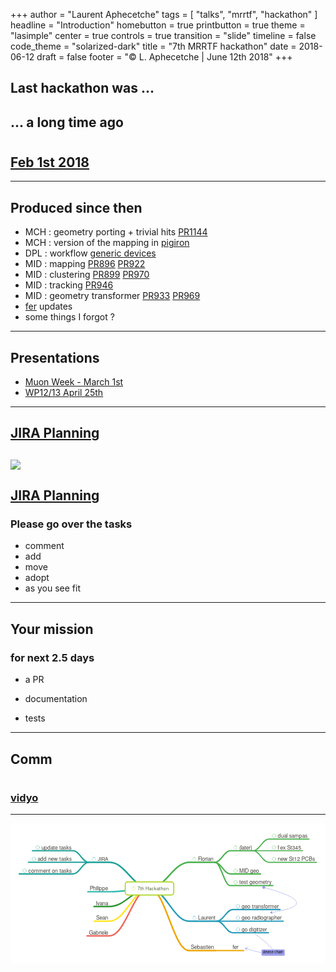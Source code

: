 +++
author = "Laurent Aphecetche"
tags = [ "talks", "mrrtf", "hackathon" ]
headline = "Introduction"
homebutton = true
printbutton = true
theme = "lasimple"
center = true
controls = true
transition = "slide"
timeline = false
code_theme = "solarized-dark"
title = "7th MRRTF hackathon"
date = 2018-06-12
draft = false
footer = "© L. Aphecetche | June 12th 2018"
+++

## Last hackathon was ...

## ... a long time ago

# <i class="fa fa-exclamation-circle" aria-hidden="true"></i>

## [Feb 1st 2018](https://indico.cern.ch/event/697618/)

---

## Produced since then

- MCH : <i class="devicon-cplusplus-line" aria-hidden="true"></i> geometry porting + trivial hits [PR1144](https://github.com/AliceO2Group/AliceO2/pull/1144)
- MCH : <i class="devicon-go-line" aria-hidden="true"></i> version of the mapping in [pigiron](https://github.com/aphecetche/pigiron/tree/master/mapping)
- DPL : <i class="devicon-cplusplus-line"></i> workflow [generic devices](https://github.com/AliceO2Group/AliceO2/pull/999)
- MID :<i class="devicon-cplusplus-line"></i> mapping [PR896](https://github.com/AliceO2Group/AliceO2/pull/896) [PR922](https://github.com/AliceO2Group/AliceO2/pull/922)
- MID : <i class="devicon-cplusplus-line"></i>clustering [PR899](https://github.com/AliceO2Group/AliceO2/pull/899) [PR970](https://github.com/AliceO2Group/AliceO2/pull/970)
- MID :<i class="devicon-cplusplus-line"></i> tracking [PR946](https://github.com/AliceO2Group/AliceO2/pull/946)
- MID : <i class="devicon-cplusplus-line"></i>geometry transformer [PR933](https://github.com/AliceO2Group/AliceO2/pull/933) [PR969](https://github.com/AliceO2Group/AliceO2/pull/969) 
- <i class="devicon-go-line" aria-hidden="true"></i> [fer](https://github.com/sbinet-alice/fer/commits/master) updates
- some things I forgot ?

---

## Presentations

- [Muon Week - March 1st](https://indico.cern.ch/event/676595/sessions/256996/attachments/1609031/2554354/go)
- [WP12/13 April 25th](https://indico.cern.ch/event/722766/)

---

## [JIRA Planning <i class="fa fa-calendar" aria-hidden="true"></i>](https://alice.its.cern.ch/jira/secure/RapidBoard.jspa?rapidView=242&projectKey=MRRTF&view=planning.nodetail&epics=visible)

![](/talk/2018-06-12-7th-hackathon-intro/jira-planning.png)
---

## [JIRA Planning <i class="fa fa-calendar" aria-hidden="true"></i>](https://alice.its.cern.ch/jira/secure/RapidBoard.jspa?rapidView=242&projectKey=MRRTF&view=planning.nodetail&epics=visible)


### Please go over the tasks

- comment <i class="fa fa-pencil" aria-hidden="true"></i> 
- add <i class="fa fa-plus-square" aria-hidden="true"></i> 
- move <i class="fa fa-arrows" aria-hidden="true"></i> 
- adopt <i class="fa fa-hand-rock-o" aria-hidden="true"></i> 
- as you see fit

---

## Your mission

### for next 2.5 days

- <i class="fa fa-bullseye" aria-hidden="true"></i> a PR

- <i class="fa fa-pencil" aria-hidden="true"></i> documentation

- <i class="fa fa-pencil" aria-hidden="true"></i> tests

---

## Comm

# [<i class="devicon-slack-plain-wordmark" aria-hidden="true"></i>](https://mrrtf.slack.com/messages/C0P29HT1P)

### [vidyo](https://client-select.web.cern.ch/?url=https%3A%2F%2Fvidyoportal.cern.ch%2Fjoin%2FEjZmtWweOz)

---

<svg
   xmlns:dc="http://purl.org/dc/elements/1.1/"
   xmlns:cc="http://creativecommons.org/ns#"
   xmlns:rdf="http://www.w3.org/1999/02/22-rdf-syntax-ns#"
   xmlns:svg="http://www.w3.org/2000/svg"
   xmlns="http://www.w3.org/2000/svg"
   viewBox="0 0 1628 725.33331"
   xml:space="preserve"
   id="svg2"
   version="1.1"><metadata
     id="metadata8"><rdf:RDF><cc:Work
         rdf:about=""><dc:format>image/svg+xml</dc:format><dc:type
           rdf:resource="http://purl.org/dc/dcmitype/StillImage" /></cc:Work></rdf:RDF></metadata><defs
     id="defs6" /><g
     transform="matrix(1.3333333,0,0,-1.3333333,0,725.33333)"
     id="g10"><g
       id="g12" /><g
       id="g14"><path
         id="path16"
         style="fill:#ffffff;fill-opacity:1;fill-rule:nonzero;stroke:none"
         d="M 0,0 H 1221 V 544 H 0 Z" /><g
         transform="matrix(1,0,0,-1,755,59)"
         id="g18"><path
           id="path20"
           style="fill:none;stroke:#48b04c;stroke-width:6;stroke-linecap:round;stroke-linejoin:miter;stroke-miterlimit:10;stroke-dasharray:none;stroke-opacity:1"
           d="m -217,-233 v 0 c 62,0 93,-101 154,-101 H 37" /></g><g
         transform="matrix(1,0,0,-1,755,59)"
         id="g22"><path
           id="path24"
           style="fill:none;stroke:#48b04c;stroke-width:5;stroke-linecap:round;stroke-linejoin:miter;stroke-miterlimit:10;stroke-dasharray:none;stroke-opacity:1"
           d="m 37,-334 v 0 c 24,0 36,-45 60,-45 h 89" /></g><g
         transform="matrix(1,0,0,-1,755,59)"
         id="g26"><path
           id="path28"
           style="fill:none;stroke:#48b04c;stroke-width:4;stroke-linecap:round;stroke-linejoin:miter;stroke-miterlimit:10;stroke-dasharray:none;stroke-opacity:1"
           d="m 186,-379 v 0 c 24,0 36,-45 60,-45 h 156" /></g><g
         transform="matrix(1,0,0,-1,755,59)"
         id="g30"><path
           id="path32"
           style="fill:none;stroke:#48b04c;stroke-width:4;stroke-linecap:round;stroke-linejoin:miter;stroke-miterlimit:10;stroke-dasharray:none;stroke-opacity:1"
           d="m 186,-379 v 0 c 24,0 36,0 60,0 h 131" /></g><g
         transform="matrix(1,0,0,-1,755,59)"
         id="g34"><path
           id="path36"
           style="fill:none;stroke:#48b04c;stroke-width:4;stroke-linecap:round;stroke-linejoin:miter;stroke-miterlimit:10;stroke-dasharray:none;stroke-opacity:1"
           d="m 186,-379 v 0 c 24,0 36,45 60,45 h 185" /></g><g
         transform="matrix(1,0,0,-1,755,59)"
         id="g38"><path
           id="path40"
           style="fill:none;stroke:#48b04c;stroke-width:5;stroke-linecap:round;stroke-linejoin:miter;stroke-miterlimit:10;stroke-dasharray:none;stroke-opacity:1"
           d="m 37,-334 v 0 c 24,0 36,45 60,45 h 117" /></g><g
         transform="matrix(1,0,0,-1,755,59)"
         id="g42"><path
           id="path44"
           style="fill:none;stroke:#48b04c;stroke-width:5;stroke-linecap:round;stroke-linejoin:miter;stroke-miterlimit:10;stroke-dasharray:none;stroke-opacity:1"
           d="m 37,-334 v 0 c 24,0 36,90 60,90 h 165" /></g><g
         transform="matrix(1,0,0,-1,755,59)"
         id="g46"><path
           id="path48"
           style="fill:none;stroke:#269cbb;stroke-width:6;stroke-linecap:round;stroke-linejoin:miter;stroke-miterlimit:10;stroke-dasharray:none;stroke-opacity:1"
           d="m -217,-233 v 0 c 62,0 93,127 154,127 H 46" /></g><g
         transform="matrix(1,0,0,-1,755,59)"
         id="g50"><path
           id="path52"
           style="fill:none;stroke:#269cbb;stroke-width:5;stroke-linecap:round;stroke-linejoin:miter;stroke-miterlimit:10;stroke-dasharray:none;stroke-opacity:1"
           d="m 46,-106 v 0 c 24,0 36,-45 60,-45 h 184" /></g><g
         transform="matrix(1,0,0,-1,755,59)"
         id="g54"><path
           id="path56"
           style="fill:none;stroke:#269cbb;stroke-width:5;stroke-linecap:round;stroke-linejoin:miter;stroke-miterlimit:10;stroke-dasharray:none;stroke-opacity:1"
           d="m 46,-106 v 0 c 24,0 36,0 60,0 h 196" /></g><g
         transform="matrix(1,0,0,-1,755,59)"
         id="g58"><path
           id="path60"
           style="fill:none;stroke:#269cbb;stroke-width:5;stroke-linecap:round;stroke-linejoin:miter;stroke-miterlimit:10;stroke-dasharray:none;stroke-opacity:1"
           d="m 46,-106 v 0 c 24,0 36,45 60,45 h 139" /></g><g
         transform="matrix(1,0,0,-1,755,59)"
         id="g62"><path
           id="path64"
           style="fill:none;stroke:#eea600;stroke-width:6;stroke-linecap:round;stroke-linejoin:miter;stroke-miterlimit:10;stroke-dasharray:none;stroke-opacity:1"
           d="m -217,-233 v 0 c 62,0 93,241 154,241 H 39" /></g><g
         transform="matrix(1,0,0,-1,755,59)"
         id="g66"><path
           id="path68"
           style="fill:none;stroke:#eea600;stroke-width:5;stroke-linecap:round;stroke-linejoin:miter;stroke-miterlimit:10;stroke-dasharray:none;stroke-opacity:1"
           d="m 39,8 v 0 c 24,0 36,0 60,0 h 50" /></g><g
         transform="matrix(1,0,0,-1,755,59)"
         id="g70"><path
           id="path72"
           style="fill:none;stroke:#ee695f;stroke-width:6;stroke-linecap:round;stroke-linejoin:miter;stroke-miterlimit:10;stroke-dasharray:none;stroke-opacity:1"
           d="m -217,-233 v 0 c -61,0 -92,184 -154,184 h -87" /></g><g
         transform="matrix(1,0,0,-1,755,59)"
         id="g74"><path
           id="path76"
           style="fill:none;stroke:#ffe52b;stroke-width:6;stroke-linecap:round;stroke-linejoin:miter;stroke-miterlimit:10;stroke-dasharray:none;stroke-opacity:1"
           d="m -217,-233 v 0 c -61,0 -92,127 -154,127 h -59" /></g><g
         transform="matrix(1,0,0,-1,755,59)"
         id="g78"><path
           id="path80"
           style="fill:none;stroke:#2f9732;stroke-width:6;stroke-linecap:round;stroke-linejoin:miter;stroke-miterlimit:10;stroke-dasharray:none;stroke-opacity:1"
           d="m -217,-233 v 0 c -61,0 -92,70 -154,70 h -60" /></g><g
         transform="matrix(1,0,0,-1,755,59)"
         id="g82"><path
           id="path84"
           style="fill:none;stroke:#36bbb1;stroke-width:6;stroke-linecap:round;stroke-linejoin:miter;stroke-miterlimit:10;stroke-dasharray:none;stroke-opacity:1"
           d="m -217,-233 v 0 c -61,0 -92,13 -154,13 h -84" /></g><g
         transform="matrix(1,0,0,-1,755,59)"
         id="g86"><path
           id="path88"
           style="fill:none;stroke:#1ca198;stroke-width:6;stroke-linecap:round;stroke-linejoin:miter;stroke-miterlimit:10;stroke-dasharray:none;stroke-opacity:1"
           d="m -217,-233 v 0 c -61,0 -92,-101 -154,-101 h -81" /></g><g
         transform="matrix(1,0,0,-1,755,59)"
         id="g90"><path
           id="path92"
           style="fill:none;stroke:#1ca198;stroke-width:5;stroke-linecap:round;stroke-linejoin:miter;stroke-miterlimit:10;stroke-dasharray:none;stroke-opacity:1"
           d="m -452,-334 v 0 c -24,0 -36,-45 -60,-45 h -158" /></g><g
         transform="matrix(1,0,0,-1,755,59)"
         id="g94"><path
           id="path96"
           style="fill:none;stroke:#1ca198;stroke-width:5;stroke-linecap:round;stroke-linejoin:miter;stroke-miterlimit:10;stroke-dasharray:none;stroke-opacity:1"
           d="m -452,-334 v 0 c -24,0 -36,0 -60,0 h -173" /></g><g
         transform="matrix(1,0,0,-1,755,59)"
         id="g98"><path
           id="path100"
           style="fill:none;stroke:#1ca198;stroke-width:5;stroke-linecap:round;stroke-linejoin:miter;stroke-miterlimit:10;stroke-dasharray:none;stroke-opacity:1"
           d="m -452,-334 v 0 c -24,0 -36,45 -60,45 h -209" /></g><path
         id="path102"
         style="fill:#ffffff;fill-opacity:1;fill-rule:nonzero;stroke:none"
         d="m 632.8084,291.7383 v 15.5 c 0,5.5229 -4.4771,10 -10,10 h -168 c -5.5228,0 -10,-4.4771 -10,-10 v -31 c 0,-5.5228 4.4772,-10 10,-10 h 168 c 5.5229,0 10,4.4772 10,10 z" /><g
         transform="matrix(1,0,0,-1,755,59)"
         id="g104"><path
           id="path106"
           style="fill:none;stroke:#add524;stroke-width:4;stroke-linecap:round;stroke-linejoin:round;stroke-miterlimit:4;stroke-dasharray:none;stroke-opacity:1"
           d="m -122.1916,-232.7383 v -15.5 c 0,-5.5229 -4.4771,-10 -10,-10 h -168 c -5.5228,0 -10,4.4771 -10,10 v 31 c 0,5.5228 4.4772,10 10,10 h 168 c 5.5229,0 10,-4.4772 10,-10 z" /></g><g
         transform="matrix(1,0,0,-1,755,59)"
         id="g108"><path
           id="path110"
           style="fill:none;stroke:#add524;stroke-width:3;stroke-linecap:round;stroke-linejoin:round;stroke-miterlimit:4;stroke-dasharray:none;stroke-opacity:0.2"
           d="m -271.4916,-232.7383 c 0,3.3137 -2.6863,6 -6,6 -3.3137,0 -6,-2.6863 -6,-6 0,-3.3137 2.6863,-6 6,-6 3.3137,0 6,2.6863 6,6 z" /></g><g
         transform="matrix(1,0,0,-1,755,59)"
         id="g112"><path
           id="path114"
           style="fill:none;stroke:#add524;stroke-width:3;stroke-linecap:round;stroke-linejoin:round;stroke-miterlimit:4;stroke-dasharray:none;stroke-opacity:1"
           d="m -277.4916,-238.7383 c 0.0126,0 0.0252,0 0.0377,1e-4" /></g><g
         transform="matrix(1,0,0,-1,755,59)"
         id="g116"><text
           id="text120"
           style="font-variant:normal;font-weight:500;font-size:18px;font-family:HelveticaNeue;-inkscape-font-specification:HelveticaNeue-Medium;writing-mode:lr-tb;fill:#526437;fill-opacity:1;fill-rule:nonzero;stroke:none"
           transform="translate(-262.8696,-226.2383)"><tspan
             id="tspan118"
             y="0"
             x="0 10.008 16.002001 26.334 31.337999 44.334 54.341999 64.349998 74.015999 84.024002 90.017998 100.35 111.024">7th Hackathon</tspan></text>
</g><g
         transform="matrix(1,0,0,-1,755,59)"
         id="g122"><path
           id="path124"
           style="fill:none;stroke:#48b04c;stroke-width:3;stroke-linecap:round;stroke-linejoin:round;stroke-miterlimit:4;stroke-dasharray:none;stroke-opacity:0.2"
           d="m -36.49157,-346.7383 c 0,3.3137 -2.6863,6 -6,6 -3.31371,0 -6,-2.6863 -6,-6 0,-3.3137 2.68629,-6 6,-6 3.3137,0 6,2.6863 6,6 z" /></g><g
         transform="matrix(1,0,0,-1,755,59)"
         id="g126"><path
           id="path128"
           style="fill:none;stroke:#48b04c;stroke-width:3;stroke-linecap:round;stroke-linejoin:round;stroke-miterlimit:4;stroke-dasharray:none;stroke-opacity:1"
           d="m -42.49157,-352.7383 c 0.01256,0 0.02513,0 0.03769,10e-5" /></g><g
         transform="matrix(1,0,0,-1,755,59)"
         id="g130"><text
           id="text134"
           style="font-variant:normal;font-weight:300;font-size:21px;font-family:HelveticaNeue;-inkscape-font-specification:HelveticaNeue-Light;writing-mode:lr-tb;fill:#47443d;fill-opacity:1;fill-rule:nonzero;stroke:none"
           transform="translate(-28.19157,-339.2383)"><tspan
             id="tspan132"
             y="0"
             x="0 11.277 15.162 26.837999 33.452999 37.338001 48.237">Florian</tspan></text>
</g><g
         transform="matrix(1,0,0,-1,755,59)"
         id="g136"><path
           id="path138"
           style="fill:none;stroke:#48b04c;stroke-width:3;stroke-linecap:round;stroke-linejoin:round;stroke-miterlimit:4;stroke-dasharray:none;stroke-opacity:0.2"
           d="m 123.5084,-391.7383 c 0,3.3137 -2.6863,6 -6,6 -3.3137,0 -6,-2.6863 -6,-6 0,-3.3137 2.6863,-6 6,-6 3.3137,0 6,2.6863 6,6 z" /></g><g
         transform="matrix(1,0,0,-1,755,59)"
         id="g140"><path
           id="path142"
           style="fill:none;stroke:#48b04c;stroke-width:3;stroke-linecap:round;stroke-linejoin:round;stroke-miterlimit:4;stroke-dasharray:none;stroke-opacity:1"
           d="m 117.5084,-397.7383 c 0.0126,0 0.0252,0 0.0377,10e-5" /></g><g
         transform="matrix(1,0,0,-1,755,59)"
         id="g144"><text
           id="text148"
           style="font-variant:normal;font-weight:300;font-size:21px;font-family:HelveticaNeue;-inkscape-font-specification:HelveticaNeue-Light;writing-mode:lr-tb;fill:#47443d;fill-opacity:1;fill-rule:nonzero;stroke:none"
           transform="translate(131.8084,-384.2383)"><tspan
             id="tspan146"
             y="0"
             x="0 5.0609999 8.9460001 19.844999 26.061001 36.959999 43.575001">(later)</tspan></text>
</g><g
         transform="matrix(1,0,0,-1,755,59)"
         id="g150"><path
           id="path152"
           style="fill:none;stroke:#48b04c;stroke-width:1;stroke-linecap:round;stroke-linejoin:round;stroke-miterlimit:4;stroke-dasharray:none;stroke-opacity:1"
           d="m 273.5084,-436.7383 c 0,3.866 -3.134,7 -7,7 -3.866,0 -7,-3.134 -7,-7 0,-3.866 3.134,-7 7,-7 3.866,0 7,3.134 7,7 z" /></g><g
         transform="matrix(1,0,0,-1,755,59)"
         id="g154"><text
           id="text158"
           style="font-variant:normal;font-weight:300;font-size:21px;font-family:HelveticaNeue;-inkscape-font-specification:HelveticaNeue-Light;writing-mode:lr-tb;fill:#47443d;fill-opacity:1;fill-rule:nonzero;stroke:none"
           transform="translate(280.8084,-429.2383)"><tspan
             id="tspan156"
             y="0"
             x="0 12.054 23.330999 34.23 38.115002 43.952999 54.054001 64.953003 82.445999 94.5 105.399">dual sampas</tspan></text>
</g><g
         transform="matrix(1,0,0,-1,755,59)"
         id="g160"><path
           id="path162"
           style="fill:none;stroke:#48b04c;stroke-width:1;stroke-linecap:round;stroke-linejoin:round;stroke-miterlimit:4;stroke-dasharray:none;stroke-opacity:1"
           d="m 273.5084,-391.7383 c 0,3.866 -3.134,7 -7,7 -3.866,0 -7,-3.134 -7,-7 0,-3.866 3.134,-7 7,-7 3.866,0 7,3.134 7,7 z" /></g><g
         transform="matrix(1,0,0,-1,755,59)"
         id="g164"><text
           id="text168"
           style="font-variant:normal;font-weight:300;font-size:21px;font-family:HelveticaNeue;-inkscape-font-specification:HelveticaNeue-Light;writing-mode:lr-tb;fill:#47443d;fill-opacity:1;fill-rule:nonzero;stroke:none"
           transform="translate(280.8084,-384.2383)"><tspan
             id="tspan166"
             y="0"
             x="0 9.3240004 20.223 30.323999 36.161999 49.391998 55.608002 67.283997 78.959999">fex St345</tspan></text>
</g><g
         transform="matrix(1,0,0,-1,755,59)"
         id="g170"><path
           id="path172"
           style="fill:none;stroke:#48b04c;stroke-width:1;stroke-linecap:round;stroke-linejoin:round;stroke-miterlimit:4;stroke-dasharray:none;stroke-opacity:1"
           d="m 273.5084,-346.7383 c 0,3.866 -3.134,7 -7,7 -3.866,0 -7,-3.134 -7,-7 0,-3.866 3.134,-7 7,-7 3.866,0 7,3.134 7,7 z" /></g><g
         transform="matrix(1,0,0,-1,755,59)"
         id="g174"><text
           id="text178"
           style="font-variant:normal;font-weight:300;font-size:21px;font-family:HelveticaNeue;-inkscape-font-specification:HelveticaNeue-Light;writing-mode:lr-tb;fill:#47443d;fill-opacity:1;fill-rule:nonzero;stroke:none"
           transform="translate(280.8084,-339.2383)"><tspan
             id="tspan176"
             y="0"
             x="0 11.277 22.176001 37.737 43.575001 56.805 63.021 74.696999 86.373001 92.210999 105.441 120.225 134.23199">new St12 PCBs</tspan></text>
</g><g
         transform="matrix(1,0,0,-1,755,59)"
         id="g180"><path
           id="path182"
           style="fill:none;stroke:#48b04c;stroke-width:1;stroke-linecap:round;stroke-linejoin:round;stroke-miterlimit:4;stroke-dasharray:none;stroke-opacity:1"
           d="m 124.5084,-301.7383 c 0,3.866 -3.134,7 -7,7 -3.866,0 -7,-3.134 -7,-7 0,-3.866 3.134,-7 7,-7 3.866,0 7,3.134 7,7 z" /></g><g
         transform="matrix(1,0,0,-1,755,59)"
         id="g184"><text
           id="text188"
           style="font-variant:normal;font-weight:300;font-size:21px;font-family:HelveticaNeue;-inkscape-font-specification:HelveticaNeue-Light;writing-mode:lr-tb;fill:#47443d;fill-opacity:1;fill-rule:nonzero;stroke:none"
           transform="translate(131.8084,-294.2383)"><tspan
             id="tspan186"
             y="0"
             x="0 17.240999 21.903 36.287998 42.125999 53.801998 64.700996">MID geo</tspan></text>
</g><g
         transform="matrix(1,0,0,-1,755,59)"
         id="g190"><path
           id="path192"
           style="fill:none;stroke:#48b04c;stroke-width:1;stroke-linecap:round;stroke-linejoin:round;stroke-miterlimit:4;stroke-dasharray:none;stroke-opacity:1"
           d="m 124.5084,-256.7383 c 0,3.866 -3.134,7 -7,7 -3.866,0 -7,-3.134 -7,-7 0,-3.866 3.134,-7 7,-7 3.866,0 7,3.134 7,7 z" /></g><g
         transform="matrix(1,0,0,-1,755,59)"
         id="g194"><text
           id="text198"
           style="font-variant:normal;font-weight:300;font-size:21px;font-family:HelveticaNeue;-inkscape-font-specification:HelveticaNeue-Light;writing-mode:lr-tb;fill:#47443d;fill-opacity:1;fill-rule:nonzero;stroke:none"
           transform="translate(131.8084,-249.2383)"><tspan
             id="tspan196"
             y="0"
             x="0 6.2160001 17.115 27.216 33.431999 39.27 50.945999 61.845001 73.521004 91.014 101.913 108.129 114.744">test geometry</tspan></text>
</g><g
         transform="matrix(1,0,0,-1,755,59)"
         id="g200"><path
           id="path202"
           style="fill:none;stroke:#269cbb;stroke-width:3;stroke-linecap:round;stroke-linejoin:round;stroke-miterlimit:4;stroke-dasharray:none;stroke-opacity:0.2"
           d="m -36.49157,-118.7383 c 0,3.3137 -2.6863,6 -6,6 -3.31371,0 -6,-2.6863 -6,-6 0,-3.3137 2.68629,-6 6,-6 3.3137,0 6,2.6863 6,6 z" /></g><g
         transform="matrix(1,0,0,-1,755,59)"
         id="g204"><path
           id="path206"
           style="fill:none;stroke:#269cbb;stroke-width:3;stroke-linecap:round;stroke-linejoin:round;stroke-miterlimit:4;stroke-dasharray:none;stroke-opacity:1"
           d="m -42.49157,-124.7383 c 0.01256,0 0.02513,0 0.03769,10e-5" /></g><g
         transform="matrix(1,0,0,-1,755,59)"
         id="g208"><text
           id="text212"
           style="font-variant:normal;font-weight:300;font-size:21px;font-family:HelveticaNeue;-inkscape-font-specification:HelveticaNeue-Light;writing-mode:lr-tb;fill:#47443d;fill-opacity:1;fill-rule:nonzero;stroke:none"
           transform="translate(-28.19157,-111.2383)"><tspan
             id="tspan210"
             y="0"
             x="0 11.277 22.176001 33.452999 39.689999 50.589001 61.866001">Laurent</tspan></text>
</g><g
         transform="matrix(1,0,0,-1,755,59)"
         id="g214"><path
           id="path216"
           style="fill:none;stroke:#269cbb;stroke-width:1;stroke-linecap:round;stroke-linejoin:round;stroke-miterlimit:4;stroke-dasharray:none;stroke-opacity:1"
           d="m 133.5084,-163.7383 c 0,3.866 -3.134,7 -7,7 -3.866,0 -7,-3.134 -7,-7 0,-3.866 3.134,-7 7,-7 3.866,0 7,3.134 7,7 z" /></g><g
         transform="matrix(1,0,0,-1,755,59)"
         id="g218"><text
           id="text222"
           style="font-variant:normal;font-weight:300;font-size:21px;font-family:HelveticaNeue;-inkscape-font-specification:HelveticaNeue-Light;writing-mode:lr-tb;fill:#47443d;fill-opacity:1;fill-rule:nonzero;stroke:none"
           transform="translate(140.8084,-156.2383)"><tspan
             id="tspan220"
             y="0"
             x="0 11.676 22.575001 34.250999 40.089001 46.305 52.919998 63.819 75.096001 85.196999 90.636002 102.312 108.927 126.42 137.319">geo transformer</tspan></text>
</g><g
         transform="matrix(1,0,0,-1,755,59)"
         id="g224"><path
           id="path226"
           style="fill:none;stroke:#269cbb;stroke-width:1;stroke-linecap:round;stroke-linejoin:round;stroke-miterlimit:4;stroke-dasharray:none;stroke-opacity:1"
           d="m 133.5084,-118.7383 c 0,3.866 -3.134,7 -7,7 -3.866,0 -7,-3.134 -7,-7 0,-3.866 3.134,-7 7,-7 3.866,0 7,3.134 7,7 z" /></g><g
         transform="matrix(1,0,0,-1,755,59)"
         id="g228"><text
           id="text232"
           style="font-variant:normal;font-weight:300;font-size:21px;font-family:HelveticaNeue;-inkscape-font-specification:HelveticaNeue-Light;writing-mode:lr-tb;fill:#47443d;fill-opacity:1;fill-rule:nonzero;stroke:none"
           transform="translate(140.8084,-111.2383)"><tspan
             id="tspan230"
             y="0"
             x="0 11.676 22.575001 34.250999 40.089001 46.703999 57.603001 69.656998 73.542 85.218002 96.893997 103.509 114.408 126.462 137.739 148.638">geo radiographer</tspan></text>
</g><g
         transform="matrix(1,0,0,-1,755,59)"
         id="g234"><path
           id="path236"
           style="fill:none;stroke:#269cbb;stroke-width:1;stroke-linecap:round;stroke-linejoin:round;stroke-miterlimit:4;stroke-dasharray:none;stroke-opacity:1"
           d="m 133.5084,-73.73833 c 0,3.86599 -3.134,7 -7,7 -3.866,0 -7,-3.13401 -7,-7 0,-3.86599 3.134,-7 7,-7 3.866,0 7,3.13401 7,7 z" /></g><g
         transform="matrix(1,0,0,-1,755,59)"
         id="g238"><text
           id="text242"
           style="font-variant:normal;font-weight:300;font-size:21px;font-family:HelveticaNeue;-inkscape-font-specification:HelveticaNeue-Light;writing-mode:lr-tb;fill:#47443d;fill-opacity:1;fill-rule:nonzero;stroke:none"
           transform="translate(140.8084,-66.23833)"><tspan
             id="tspan240"
             y="0"
             x="0 11.676 23.351999 29.190001 41.243999 45.129002 56.805 60.689999 66.905998 70.791 80.514 91.413002">go digitizer</tspan></text>
</g><g
         transform="matrix(1,0,0,-1,755,59)"
         id="g244"><text
           id="text248"
           style="font-variant:normal;font-weight:300;font-size:21px;font-family:HelveticaNeue;-inkscape-font-specification:HelveticaNeue-Light;writing-mode:lr-tb;fill:#47443d;fill-opacity:1;fill-rule:nonzero;stroke:none"
           transform="translate(-56.19157,2.76167)"><tspan
             id="tspan246"
             y="0"
             x="0 13.23 24.129 36.182999 47.082001 57.182999 63.398998 67.283997 78.182999">Sebastien</tspan></text>
</g><g
         transform="matrix(1,0,0,-1,755,59)"
         id="g250"><text
           id="text254"
           style="font-variant:normal;font-weight:300;font-size:21px;font-family:HelveticaNeue;-inkscape-font-specification:HelveticaNeue-Light;writing-mode:lr-tb;fill:#47443d;fill-opacity:1;fill-rule:nonzero;stroke:none"
           transform="translate(105.8084,2.76167)"><tspan
             id="tspan252"
             y="0"
             x="0 5.4390001 16.337999">fer</tspan></text>
</g><g
         transform="matrix(1,0,0,-1,755,59)"
         id="g256"><text
           id="text260"
           style="font-variant:normal;font-weight:300;font-size:21px;font-family:HelveticaNeue;-inkscape-font-specification:HelveticaNeue-Light;writing-mode:lr-tb;fill:#47443d;fill-opacity:1;fill-rule:nonzero;stroke:none"
           transform="translate(-451.1916,-54.23833)"><tspan
             id="tspan258"
             y="0"
             x="0 15.561 26.459999 38.514 45.129002 49.014 59.912998 63.798">Gabriele</tspan></text>
</g><g
         transform="matrix(1,0,0,-1,755,59)"
         id="g262"><text
           id="text266"
           style="font-variant:normal;font-weight:300;font-size:21px;font-family:HelveticaNeue;-inkscape-font-specification:HelveticaNeue-Light;writing-mode:lr-tb;fill:#47443d;fill-opacity:1;fill-rule:nonzero;stroke:none"
           transform="translate(-423.1916,-111.2383)"><tspan
             id="tspan264"
             y="0"
             x="0 13.23 24.129 35.028">Sean</tspan></text>
</g><g
         transform="matrix(1,0,0,-1,755,59)"
         id="g268"><text
           id="text272"
           style="font-variant:normal;font-weight:300;font-size:21px;font-family:HelveticaNeue;-inkscape-font-specification:HelveticaNeue-Light;writing-mode:lr-tb;fill:#47443d;fill-opacity:1;fill-rule:nonzero;stroke:none"
           transform="translate(-424.1916,-168.2383)"><tspan
             id="tspan270"
             y="0"
             x="0 4.6620002 14.385 25.284 36.561001">Ivana</tspan></text>
</g><g
         transform="matrix(1,0,0,-1,755,59)"
         id="g274"><text
           id="text278"
           style="font-variant:normal;font-weight:300;font-size:21px;font-family:HelveticaNeue;-inkscape-font-specification:HelveticaNeue-Light;writing-mode:lr-tb;fill:#47443d;fill-opacity:1;fill-rule:nonzero;stroke:none"
           transform="translate(-448.1916,-225.2383)"><tspan
             id="tspan276"
             y="0"
             x="0 13.23 24.507 28.392 32.277 36.161999 48.216 60.27">Philippe</tspan></text>
</g><g
         transform="matrix(1,0,0,-1,755,59)"
         id="g280"><path
           id="path282"
           style="fill:none;stroke:#1ca198;stroke-width:3;stroke-linecap:round;stroke-linejoin:round;stroke-miterlimit:4;stroke-dasharray:none;stroke-opacity:0.2"
           d="m -425.4916,-346.7383 c 0,3.3137 -2.6863,6 -6,6 -3.3137,0 -6,-2.6863 -6,-6 0,-3.3137 2.6863,-6 6,-6 3.3137,0 6,2.6863 6,6 z" /></g><g
         transform="matrix(1,0,0,-1,755,59)"
         id="g284"><path
           id="path286"
           style="fill:none;stroke:#1ca198;stroke-width:3;stroke-linecap:round;stroke-linejoin:round;stroke-miterlimit:4;stroke-dasharray:none;stroke-opacity:1"
           d="m -431.4916,-352.7383 c 0.0126,0 0.0252,0 0.0377,10e-5" /></g><g
         transform="matrix(1,0,0,-1,755,59)"
         id="g288"><text
           id="text292"
           style="font-variant:normal;font-weight:300;font-size:20px;font-family:HelveticaNeue;-inkscape-font-specification:HelveticaNeue-Light;writing-mode:lr-tb;fill:#47443d;fill-opacity:1;fill-rule:nonzero;stroke:none"
           transform="translate(-417.1916,-339.7383)"><tspan
             id="tspan290"
             y="0"
             x="0 10 14.44 27.780001">JIRA</tspan></text>
</g><g
         transform="matrix(1,0,0,-1,755,59)"
         id="g294"><path
           id="path296"
           style="fill:none;stroke:#1ca198;stroke-width:1;stroke-linecap:round;stroke-linejoin:round;stroke-miterlimit:4;stroke-dasharray:none;stroke-opacity:1"
           d="m -642.4916,-391.7383 c 0,3.866 -3.134,7 -7,7 -3.866,0 -7,-3.134 -7,-7 0,-3.866 3.134,-7 7,-7 3.866,0 7,3.134 7,7 z" /></g><g
         transform="matrix(1,0,0,-1,755,59)"
         id="g298"><text
           id="text302"
           style="font-variant:normal;font-weight:300;font-size:21px;font-family:HelveticaNeue;-inkscape-font-specification:HelveticaNeue-Light;writing-mode:lr-tb;fill:#47443d;fill-opacity:1;fill-rule:nonzero;stroke:none"
           transform="translate(-635.1916,-384.2383)"><tspan
             id="tspan300"
             y="0"
             x="0 11.277 23.330999 35.384998 46.284 52.5 63.398998 69.237 75.453003 86.351997 96.453003 106.953">update tasks</tspan></text>
</g><g
         transform="matrix(1,0,0,-1,755,59)"
         id="g304"><path
           id="path306"
           style="fill:none;stroke:#1ca198;stroke-width:1;stroke-linecap:round;stroke-linejoin:round;stroke-miterlimit:4;stroke-dasharray:none;stroke-opacity:1"
           d="m -657.4916,-346.7383 c 0,3.866 -3.134,7 -7,7 -3.866,0 -7,-3.134 -7,-7 0,-3.866 3.134,-7 7,-7 3.866,0 7,3.134 7,7 z" /></g><g
         transform="matrix(1,0,0,-1,755,59)"
         id="g308"><text
           id="text312"
           style="font-variant:normal;font-weight:300;font-size:21px;font-family:HelveticaNeue;-inkscape-font-specification:HelveticaNeue-Light;writing-mode:lr-tb;fill:#47443d;fill-opacity:1;fill-rule:nonzero;stroke:none"
           transform="translate(-650.1916,-339.2383)"><tspan
             id="tspan310"
             y="0"
             x="0 10.899 22.952999 35.007 40.845001 52.122002 63.021 78.582001 84.419998 90.636002 101.535 111.636 122.136">add new tasks</tspan></text>
</g><g
         transform="matrix(1,0,0,-1,755,59)"
         id="g314"><path
           id="path316"
           style="fill:none;stroke:#1ca198;stroke-width:1;stroke-linecap:round;stroke-linejoin:round;stroke-miterlimit:4;stroke-dasharray:none;stroke-opacity:1"
           d="m -693.4916,-301.7383 c 0,3.866 -3.134,7 -7,7 -3.866,0 -7,-3.134 -7,-7 0,-3.866 3.134,-7 7,-7 3.866,0 7,3.134 7,7 z" /></g><g
         transform="matrix(1,0,0,-1,755,59)"
         id="g318"><text
           id="text322"
           style="font-variant:normal;font-weight:300;font-size:21px;font-family:HelveticaNeue;-inkscape-font-specification:HelveticaNeue-Light;writing-mode:lr-tb;fill:#47443d;fill-opacity:1;fill-rule:nonzero;stroke:none"
           transform="translate(-686.1916,-294.2383)"><tspan
             id="tspan320"
             y="0"
             x="0 10.899 22.575001 40.068001 57.561001 68.459999 79.737 85.953003 91.791 103.467 114.744 120.582 126.798 137.69701 147.798 158.298">comment on tasks</tspan></text>
</g><g
         transform="matrix(1,0,0,-1,755,59)"
         id="g324"><path
           id="path326"
           style="fill:none;stroke:#9c9eea;stroke-width:2;stroke-linecap:round;stroke-linejoin:round;stroke-miterlimit:4;stroke-dasharray:4, 4;stroke-dashoffset:0;stroke-opacity:1"
           d="m 222.1516,-238.2383 c 82.066,22.1511 125.7765,41.4767 131.1314,57.9767 5.355,16.5 -27.6456,30.1744 -99.0017,41.0233" /></g><path
         id="path328"
         style="fill:#9c9eea;fill-opacity:1;fill-rule:nonzero;stroke:none"
         d="m 987.3536,295.9962 c 0,-3.0928 -2.5072,-5.6 -5.6,-5.6 -3.0928,0 -5.6,2.5072 -5.6,5.6 0,3.0928 2.5072,5.6 5.6,5.6 3.0928,0 5.6,-2.5072 5.6,-5.6 z" /><path
         id="path330"
         style="fill:#9c9eea;fill-opacity:1;fill-rule:nonzero;stroke:none"
         d="m 1013.679,204.5713 -8.748,-6.9943 10.431,-4.0785 z" /><g
         transform="matrix(1,0,0,-1,755,59)"
         id="g332"><path
           id="path334"
           style="fill:none;stroke:#9c9eea;stroke-width:2;stroke-linecap:round;stroke-linejoin:round;stroke-miterlimit:4;stroke-dasharray:4, 4;stroke-dashoffset:0;stroke-opacity:1"
           d="m 194.2499,-55.23833 c 52.0669,38.04996 74.9803,61.676572 68.74,70.87983 -6.2402,9.20326 -41.6341,3.98317 -106.1815,-15.66027987" /></g><g
         transform="matrix(1,0,0,-1,755,59)"
         id="g336"><path
           id="path338"
           style="fill:none;stroke:#9c9eea;stroke-width:2;stroke-linecap:round;stroke-linejoin:round;stroke-miterlimit:4;stroke-dasharray:none;stroke-opacity:1"
           d="m 165.1734,-3.326695 -10.9097,2.5334766 7.6489,8.1813374" /></g><path
         id="path340"
         style="fill:#9c9eea;fill-opacity:1;fill-rule:nonzero;stroke:none"
         d="m 1063,43 v 8 c 0,2.20914 -1.791,4 -4,4 h -82 c -2.2091,0 -4,-1.79086 -4,-4 V 35 c 0,-2.20914 1.7909,-4 4,-4 h 82 c 2.209,0 4,1.79086 4,4 z" /><g
         transform="matrix(1,0,0,-1,755,59)"
         id="g342"><text
           id="text346"
           style="font-variant:normal;font-weight:normal;font-size:14px;font-family:HelveticaNeue;-inkscape-font-specification:HelveticaNeue;writing-mode:lr-tb;fill:#000000;fill-opacity:1;fill-rule:nonzero;stroke:none"
           transform="translate(223.216,20)"><tspan
             id="tspan344"
             y="0"
             x="0 8.302 15.82 22.82 25.927999 33.445999 40.964001 44.855999 52.374001 60.158001 67.676003 70.783997">device chain</tspan></text>
</g></g></g></svg>
